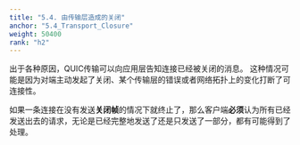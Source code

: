 ```yaml
---
title: "5.4. 由传输层造成的关闭"
anchor: "5.4_Transport_Closure"
weight: 50400
rank: "h2"
---
```


出于各种原因，QUIC传输可以向应用层告知连接已经被关闭的消息。
这种情况可能是因为对端主动发起了关闭、某个传输层的错误或者网络拓扑上的变化打断了可连接性。

如果一条连接在没有发送**关闭帧**的情况下就终止了，那么客户端**必须**认为所有已经发送出去的请求，无论是已经完整地发送了还是只发送了一部分，都有可能得到了处理。
